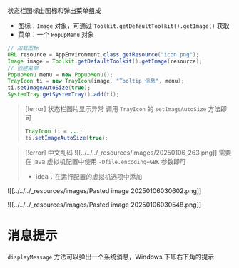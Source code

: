 
状态栏图标由图标和弹出菜单组成
- 图标：`Image` 对象，可通过 `Toolkit.getDefaultToolkit().getImage()` 获取
- 菜单：一个 `PopupMenu` 对象

```java
// 加载图标
URL resource = AppEnvironment.class.getResource("icon.png");
Image image = Toolkit.getDefaultToolkit().getImage(resource);
// 创建菜单
PopupMenu menu = new PopupMenu();
TrayIcon ti = new TrayIcon(image, "Tooltip 信息", menu);
ti.setImageAutoSize(true);
SystemTray.getSystemTray().add(ti);
```

> [!error] 状态栏图片显示异常
> 调用 `TrayIcon` 的 `setImageAutoSize` 方法即可
> 
> ```java
> TrayIcon ti = ...;
> ti.setImageAutoSize(true);
> ```

> [!error] 中文乱码
> ![[../../../_resources/images/20250106_263.png]]
> 需要在 java 虚拟机配置中使用 `-Dfile.encoding=GBK` 参数即可
> - idea：在运行配置的虚拟机选项中添加

![[../../../_resources/images/Pasted image 20250106030602.png]]

![[../../../_resources/images/Pasted image 20250106030548.png]]
# 消息提示

`displayMessage` 方法可以弹出一个系统消息，Windows 下即右下角的提示